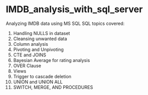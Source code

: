 # IMDB_analysis_with_sql_server
Analyzing IMDB data using MS SQL 
SQL topics covered:
1. Handling NULLS in dataset
2. Cleansing unwanted data
3. Column analysis
4. Pivoting and Unpivoting
5. CTE and JOINS
6. Bayesian Average for rating analysis
7. OVER Clause
8. Views
9. Trigger to cascade deletion
10. UNION and UNION ALL
11. SWITCH, MERGE, AND PROCEDURES
